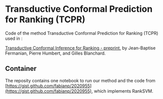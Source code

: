 # Transductive Conformal Prediction for Ranking (TCPR) 

Code of the method Transductive Conformal Prediction for Ranking (TCPR) used in :

[Transductive Conformal Inference for Ranking - preprint.](https://hal.science/hal-04895043) by Jean-Baptise Fermanian, Pierre Humbert, and Gilles Blanchard.

## Container

The reposity contains one notebook to run our method and the code from [https://gist.github.com/fabianp/2020955](https://gist.github.com/fabianp/2020955), which implements RankSVM.
